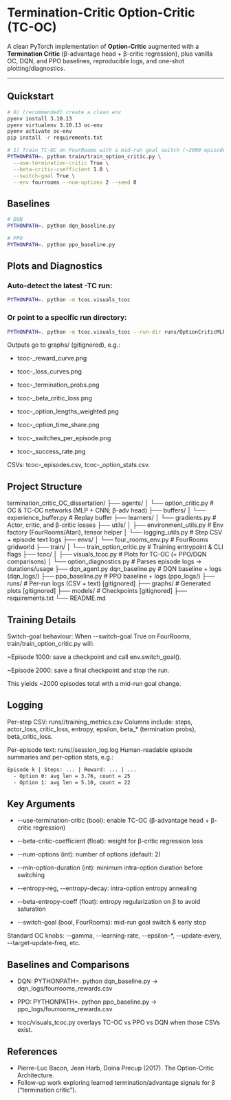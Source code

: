 # Termination-Critic Option-Critic (TC-OC)

A clean PyTorch implementation of **Option-Critic** augmented with a **Termination Critic** (β-advantage head + β-critic regression), plus vanilla OC, DQN, and PPO baselines, reproducible logs, and one-shot plotting/diagnostics.

---

## Quickstart

```bash
# 0) (recommended) create a clean env
pyenv install 3.10.13
pyenv virtualenv 3.10.13 oc-env
pyenv activate oc-env
pip install -r requirements.txt

# 1) Train TC-OC on FourRooms with a mid-run goal switch (~2000 episodes total)
PYTHONPATH=. python train/train_option_critic.py \
  --use-termination-critic True \
  --beta-critic-coefficient 1.0 \
  --switch-goal True \
  --env fourrooms --num-options 2 --seed 0
```

## Baselines

```bash
# DQN
PYTHONPATH=. python dqn_baseline.py

# PPO
PYTHONPATH=. python ppo_baseline.py
```

## Plots and Diagnostics

### Auto-detect the latest -TC run:

```bash
PYTHONPATH=. python -m tcoc.visuals_tcoc
```

### Or point to a specific run directory:

```bash
PYTHONPATH=. python -m tcoc.visuals_tcoc --run-dir runs/OptionCriticMLP-fourrooms-default-TC
```

Outputs go to graphs/ (gitignored), e.g.:

- tcoc-<run>_reward_curve.png
  
- tcoc-<run>_loss_curves.png

- tcoc-<run>_termination_probs.png
  
- tcoc-<run>_beta_critic_loss.png
  
- tcoc-<run>_option_lengths_weighted.png
  
- tcoc-<run>_option_time_share.png
  
- tcoc-<run>_switches_per_episode.png
  
- tcoc-<run>_success_rate.png

CSVs: tcoc-<run>_episodes.csv, tcoc-<run>_option_stats.csv.

## Project Structure

termination_critic_OC_dissertation/
├── agents/
│   └── option_critic.py              # OC & TC-OC networks (MLP + CNN; β-adv head)
├── buffers/
│   └── experience_buffer.py          # Replay buffer
├── learners/
│   └── gradients.py                  # Actor, critic, and β-critic losses
├── utils/
│   ├── environment_utils.py          # Env factory (FourRooms/Atari), tensor helper
│   └── logging_utils.py              # Step CSV + episode text logs
├── envs/
│   └── four_rooms_env.py             # FourRooms gridworld
├── train/
│   └── train_option_critic.py        # Training entrypoint & CLI flags
├── tcoc/
│   ├── visuals_tcoc.py               # Plots for TC-OC (+ PPO/DQN comparisons)
│   └── option_diagnostics.py         # Parses episode logs → durations/usage
├── dqn_agent.py   dqn_baseline.py    # DQN baseline + logs (dqn_logs/)
├── ppo_baseline.py                   # PPO baseline + logs (ppo_logs/)
├── runs/                             # Per-run logs (CSV + text)  [gitignored]
├── graphs/                           # Generated plots            [gitignored]
├── models/                           # Checkpoints                [gitignored]
├── requirements.txt
└── README.md

## Training Details

Switch-goal behaviour:
When --switch-goal True on FourRooms, train/train_option_critic.py will:

~Episode 1000: save a checkpoint and call env.switch_goal().

~Episode 2000: save a final checkpoint and stop the run.

This yields ~2000 episodes total with a mid-run goal change.

## Logging

Per-step CSV: runs/<run>/training_metrics.csv
Columns include: steps, actor_loss, critic_loss, entropy, epsilon, beta_* (termination probs), beta_critic_loss.

Per-episode text: runs/<run>/session_log.log
Human-readable episode summaries and per-option stats, e.g.:

```bash
Episode k | Steps: ... | Reward: ... | ...
  - Option 0: avg len = 3.76, count = 25
  - Option 1: avg len = 5.10, count = 22
```

## Key Arguments

* --use-termination-critic (bool): enable TC-OC (β-advantage head + β-critic regression)

* --beta-critic-coefficient (float): weight for β-critic regression loss

* --num-options (int): number of options (default: 2)

* --min-option-duration (int): minimum intra-option duration before switching

* --entropy-reg, --entropy-decay: intra-option entropy annealing

* --beta-entropy-coeff (float): entropy regularization on β to avoid saturation

* --switch-goal (bool, FourRooms): mid-run goal switch & early stop

Standard OC knobs: --gamma, --learning-rate, --epsilon-*, --update-every, --target-update-freq, etc.

## Baselines and Comparisons

- DQN: PYTHONPATH=. python dqn_baseline.py → dqn_logs/fourrooms_rewards.csv
  
- PPO: PYTHONPATH=. python ppo_baseline.py → ppo_logs/fourrooms_rewards.csv
  
- tcoc/visuals_tcoc.py overlays TC-OC vs PPO vs DQN when those CSVs exist.

## References

- Pierre-Luc Bacon, Jean Harb, Doina Precup (2017). The Option-Critic Architecture.
- Follow-up work exploring learned termination/advantage signals for β (“termination critic”).
